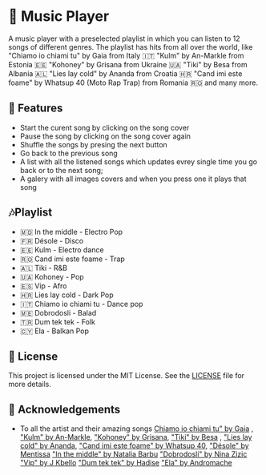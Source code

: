 # 🎼 Music Player

A music player with a preselected playlist in which you can listen to 12 songs of different genres. The playlist has hits from all over the world, like 
"Chiamo io chiami tu" by Gaia from Italy 🇮🇹 "Kulm" by An-Markle from Estonia 🇪🇪
"Kohoney" by Grisana from Ukraine  🇺🇦
"Tiki" by Besa from Albania 🇦🇱
"Lies lay cold" by Ananda from Croatia 🇭🇷
"Cand imi este foame" by Whatsup 40 (Moto Rap Trap) from Romania 🇷🇴 and many more.

## 🎸 Features

- Start the curent song by clicking on the song cover
- Pause the song by clicking on the song cover again
- Shuffle the songs by presing the next button
- Go back to the previous song
- A list with all the listened songs which updates evrey single time you go back or to the next song;
- A galery with all images covers and when you press one it plays that song
  
## 🎶Playlist

- 🇲🇩 In the middle - Electro Pop
- 🇫🇷 Désole - Disco
- 🇪🇪 Kulm - Electro dance
- 🇷🇴 Cand imi este foame - Trap
- 🇦🇱 Tiki - R&B
- 🇺🇦 Kohoney - Pop
- 🇪🇸 Vip - Afro
- 🇭🇷 Lies lay cold - Dark Pop
- 🇮🇹 Chiamo io chiami tu - Dance pop
- 🇲🇪 Dobrodosli - Balad
- 🇹🇷 Dum tek tek - Folk
- 🇨🇾 Ela - Balkan Pop


## 📄 License

This project is licensed under the MIT License. See the [LICENSE](LICENSE) file for more details.

## 👏 Acknowledgements

- To all the artist and their amazing songs [Chiamo io chiami tu" by Gaia](https://www.youtube.com/watch?v=epW5OfKpQOo) , ["Kulm" by An-Markle](https://www.youtube.com/watch?v=t6T00K2Ax_M), ["Kohoney" by Grisana](https://www.youtube.com/watch?v=84ndonzVnsA), ["Tiki" by Besa](https://www.youtube.com/watch?v=_Tx1hrf-81c) , ["Lies lay cold" by Ananda](https://www.youtube.com/watch?v=2uGdkVChJhQ), ["Cand imi este foame" by Whatsup 40](https://www.youtube.com/watch?v=U8WAPtP__qQ),  ["Désole" by  Mentissa](https://www.youtube.com/watch?)  ["In the middle" by Natalia Barbu](https://www.youtube.com/watch?v=U8WAPtP__qQ)  ["Dobrodosli" by Nina Zizic](https://www.youtube.com/watch?v=U8WAPtP__qQ) ["Vip" by J Kbello](https://www.youtube.com/watch?v=U8WAPtP__qQ) ["Dum tek tek" by Hadise](https://www.youtube.com/watch?v=U8WAPtP__qQ)  ["Ela" by Andromache](https://www.youtube.com/watch?v=U8WAPtP__qQ)
